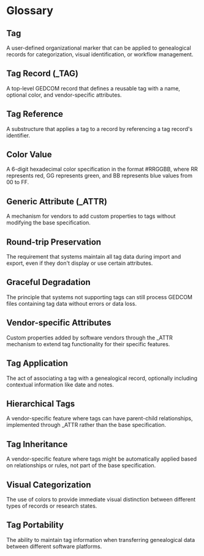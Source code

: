 # Glossary

## Tag
A user-defined organizational marker that can be applied to genealogical records for categorization, visual identification, or workflow management.

## Tag Record (_TAG)
A top-level GEDCOM record that defines a reusable tag with a name, optional color, and vendor-specific attributes.

## Tag Reference
A substructure that applies a tag to a record by referencing a tag record's identifier.

## Color Value
A 6-digit hexadecimal color specification in the format #RRGGBB, where RR represents red, GG represents green, and BB represents blue values from 00 to FF.

## Generic Attribute (_ATTR)
A mechanism for vendors to add custom properties to tags without modifying the base specification.

## Round-trip Preservation
The requirement that systems maintain all tag data during import and export, even if they don't display or use certain attributes.

## Graceful Degradation
The principle that systems not supporting tags can still process GEDCOM files containing tag data without errors or data loss.

## Vendor-specific Attributes
Custom properties added by software vendors through the _ATTR mechanism to extend tag functionality for their specific features.

## Tag Application
The act of associating a tag with a genealogical record, optionally including contextual information like date and notes.

## Hierarchical Tags
A vendor-specific feature where tags can have parent-child relationships, implemented through _ATTR rather than the base specification.

## Tag Inheritance
A vendor-specific feature where tags might be automatically applied based on relationships or rules, not part of the base specification.

## Visual Categorization
The use of colors to provide immediate visual distinction between different types of records or research states.

## Tag Portability
The ability to maintain tag information when transferring genealogical data between different software platforms.